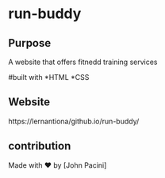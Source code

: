 # run-buddy

## Purpose
A website that offers fitnedd training services

#built with
*HTML
*CSS

## Website 
https://lernantiona/github.io/run-buddy/

## contribution
Made with ❤️  by [John Pacini]

